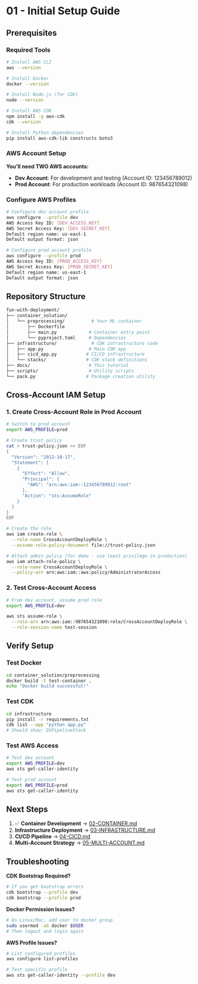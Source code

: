 # 01 - Initial Setup Guide

## Prerequisites

### Required Tools
```bash
# Install AWS CLI
aws --version

# Install Docker
docker --version

# Install Node.js (for CDK)
node --version

# Install AWS CDK
npm install -g aws-cdk
cdk --version

# Install Python dependencies
pip install aws-cdk-lib constructs boto3
```

### AWS Account Setup

**You'll need TWO AWS accounts:**
- **Dev Account**: For development and testing (Account ID: 123456789012)
- **Prod Account**: For production workloads (Account ID: 987654321098)

### Configure AWS Profiles

```bash
# Configure dev account profile
aws configure --profile dev
AWS Access Key ID: [DEV_ACCESS_KEY]
AWS Secret Access Key: [DEV_SECRET_KEY]
Default region name: us-east-1
Default output format: json

# Configure prod account profile  
aws configure --profile prod
AWS Access Key ID: [PROD_ACCESS_KEY]
AWS Secret Access Key: [PROD_SECRET_KEY]
Default region name: us-east-1
Default output format: json
```

## Repository Structure

```bash
fun-with-deployment/
├── container_solution/
│   └── preprocessing/          # Your ML container
│       ├── Dockerfile
│       ├── main.py            # Container entry point
│       └── pyproject.toml     # Dependencies
├── infrastructure/             # CDK infrastructure code
│   ├── app.py                 # Main CDK app
│   ├── cicd_app.py           # CI/CD infrastructure
│   └── stacks/               # CDK stack definitions
├── docs/                      # This tutorial
├── scripts/                   # Utility scripts
└── pack.py                   # Package creation utility
```

## Cross-Account IAM Setup

### 1. Create Cross-Account Role in Prod Account

```bash
# Switch to prod account
export AWS_PROFILE=prod

# Create trust policy
cat > trust-policy.json << EOF
{
  "Version": "2012-10-17",
  "Statement": [
    {
      "Effect": "Allow",
      "Principal": {
        "AWS": "arn:aws:iam::123456789012:root"
      },
      "Action": "sts:AssumeRole"
    }
  ]
}
EOF

# Create the role
aws iam create-role \
  --role-name CrossAccountDeployRole \
  --assume-role-policy-document file://trust-policy.json

# Attach admin policy (for demo - use least privilege in production)
aws iam attach-role-policy \
  --role-name CrossAccountDeployRole \
  --policy-arn arn:aws:iam::aws:policy/AdministratorAccess
```

### 2. Test Cross-Account Access

```bash
# From dev account, assume prod role
export AWS_PROFILE=dev

aws sts assume-role \
  --role-arn arn:aws:iam::987654321098:role/CrossAccountDeployRole \
  --role-session-name test-session
```

## Verify Setup

### Test Docker
```bash
cd container_solution/preprocessing
docker build -t test-container .
echo "Docker build successful!"
```

### Test CDK
```bash
cd infrastructure
pip install -r requirements.txt
cdk list --app "python app.py"
# Should show: DSPipelineStack
```

### Test AWS Access
```bash
# Test dev account
export AWS_PROFILE=dev
aws sts get-caller-identity

# Test prod account
export AWS_PROFILE=prod
aws sts get-caller-identity
```

## Next Steps

1. ✅ **Container Development** → [02-CONTAINER.md](02-CONTAINER.md)
2. **Infrastructure Deployment** → [03-INFRASTRUCTURE.md](03-INFRASTRUCTURE.md)
3. **CI/CD Pipeline** → [04-CICD.md](04-CICD.md)
4. **Multi-Account Strategy** → [05-MULTI-ACCOUNT.md](05-MULTI-ACCOUNT.md)

## Troubleshooting

**CDK Bootstrap Required?**
```bash
# If you get bootstrap errors
cdk bootstrap --profile dev
cdk bootstrap --profile prod
```

**Docker Permission Issues?**
```bash
# On Linux/Mac, add user to docker group
sudo usermod -aG docker $USER
# Then logout and login again
```

**AWS Profile Issues?**
```bash
# List configured profiles
aws configure list-profiles

# Test specific profile
aws sts get-caller-identity --profile dev
```